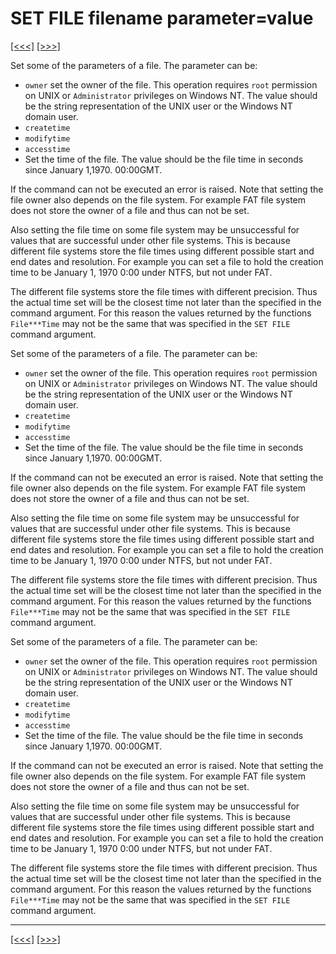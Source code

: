 # SET FILE filename parameter=value

[\[\<\<\<\]](ug_25.177.md) [\[\>\>\>\]](ug_25.179.md)

Set some of the parameters of a file. The parameter can be:

  - `owner` set the owner of the file. This operation requires `root`
    permission on UNIX or `Administrator` privileges on Windows NT. The
    value should be the string representation of the UNIX user or the
    Windows NT domain user.
  - `createtime`
  - `modifytime`
  - `accesstime`
  - Set the time of the file. The value should be the file time in
    seconds since January 1,1970. 00:00GMT.

If the command can not be executed an error is raised. Note that setting
the file owner also depends on the file system. For example FAT file
system does not store the owner of a file and thus can not be set.

Also setting the file time on some file system may be unsuccessful for
values that are successful under other file systems. This is because
different file systems store the file times using different possible
start and end dates and resolution. For example you can set a file to
hold the creation time to be January 1, 1970 0:00 under NTFS, but not
under FAT.

The different file systems store the file times with different
precision. Thus the actual time set will be the closest time not later
than the specified in the command argument. For this reason the values
returned by the functions `File***Time` may not be the same that was
specified in the `SET FILE` command argument.

Set some of the parameters of a file. The parameter can be:

  - `owner` set the owner of the file. This operation requires `root`
    permission on UNIX or `Administrator` privileges on Windows NT. The
    value should be the string representation of the UNIX user or the
    Windows NT domain user.
  - `createtime`
  - `modifytime`
  - `accesstime`
  - Set the time of the file. The value should be the file time in
    seconds since January 1,1970. 00:00GMT.

If the command can not be executed an error is raised. Note that setting
the file owner also depends on the file system. For example FAT file
system does not store the owner of a file and thus can not be set.

Also setting the file time on some file system may be unsuccessful for
values that are successful under other file systems. This is because
different file systems store the file times using different possible
start and end dates and resolution. For example you can set a file to
hold the creation time to be January 1, 1970 0:00 under NTFS, but not
under FAT.

The different file systems store the file times with different
precision. Thus the actual time set will be the closest time not later
than the specified in the command argument. For this reason the values
returned by the functions `File***Time` may not be the same that was
specified in the `SET FILE` command argument.

Set some of the parameters of a file. The parameter can be:

  - `owner` set the owner of the file. This operation requires `root`
    permission on UNIX or `Administrator` privileges on Windows NT. The
    value should be the string representation of the UNIX user or the
    Windows NT domain user.
  - `createtime`
  - `modifytime`
  - `accesstime`
  - Set the time of the file. The value should be the file time in
    seconds since January 1,1970. 00:00GMT.

If the command can not be executed an error is raised. Note that setting
the file owner also depends on the file system. For example FAT file
system does not store the owner of a file and thus can not be set.

Also setting the file time on some file system may be unsuccessful for
values that are successful under other file systems. This is because
different file systems store the file times using different possible
start and end dates and resolution. For example you can set a file to
hold the creation time to be January 1, 1970 0:00 under NTFS, but not
under FAT.

The different file systems store the file times with different
precision. Thus the actual time set will be the closest time not later
than the specified in the command argument. For this reason the values
returned by the functions `File***Time` may not be the same that was
specified in the `SET FILE` command argument.

-----

[\[\<\<\<\]](ug_25.177.md) [\[\>\>\>\]](ug_25.179.md)

